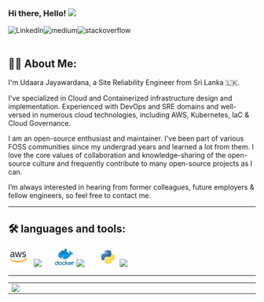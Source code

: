 ### Hi there, Hello! <img src="https://media.giphy.com/media/hvRJCLFzcasrR4ia7z/giphy.gif" width="25px">

[<img align="left" alt="LinkedIn" src="https://img.shields.io/badge/linkedin-%230077B5.svg?&style=for-the-badge&logo=linkedin&logoColor=white" />][linkedin]
[<img align="left" alt="medium" src="https://img.shields.io/badge/medium-%2312100E.svg?&style=for-the-badge&logo=medium&logoColor=white" />][medium]
[<img align="left" alt="stackoverflow" src="https://img.shields.io/badge/stack%20overflow-FE7A16?logo=stack-overflow&logoColor=white&style=for-the-badge" />][stackoverflow]
<br />
<br />

## 👨‍💻 About Me:

I'm Udaara Jayawardana, a Site Reliability Engineer from Sri Lanka 🇱🇰. 

I've specialized in Cloud and Containerized infrastructure design and implementation. Experienced with DevOps and SRE domains and well-versed in numerous cloud technologies, including AWS, Kubernetes, IaC & Cloud Governance.

I am an open-source enthusiast and maintainer. I've been part of various FOSS communities since my undergrad years and learned a lot from them. I love the core values of collaboration and knowledge-sharing of the open-source culture and frequently contribute to many open-source projects as I can.

I’m always interested in hearing from former colleagues, future employers & fellow engineers, so feel free to contact me.

<hr>

## 🛠️ languages and tools:

<p>
<img height="40" src="https://raw.githubusercontent.com/github/explore/fbceb94436312b6dacde68d122a5b9c7d11f9524/topics/aws/aws.png">
&nbsp;
<img height="40" src="https://www.ecocloudservices.com/wp-content/uploads/2020/03/Azure.png">
&nbsp;
&nbsp;
&nbsp;
<img height="40" src="https://raw.githubusercontent.com/github/explore/80688e429a7d4ef2fca1e82350fe8e3517d3494d/topics/docker/docker.png">
<img height="40" src="https://upload.wikimedia.org/wikipedia/commons/thumb/3/39/Kubernetes_logo_without_workmark.svg/1200px-Kubernetes_logo_without_workmark.svg.png">
&nbsp;
&nbsp;
&nbsp;
<img height="40" src="https://raw.githubusercontent.com/github/explore/80688e429a7d4ef2fca1e82350fe8e3517d3494d/topics/python/python.png">
<img height="20" src="https://upload.wikimedia.org/wikipedia/commons/thumb/0/05/Go_Logo_Blue.svg/320px-Go_Logo_Blue.svg.png">
</p>
<hr>


<center>
  <table>
    <tr>
        <td><img width="495px" align="left" src="https://github-readme-stats.ereshzealous.vercel.app/api?username=udaara&hide=html&layout=compact&theme=gotham"/></td>
        <td><img width="400px" align="left" src="https://github-readme-stats.ereshzealous.vercel.app/api/top-langs/?username=udaara&hide=html&layout=compact&theme=gotham" /></td>
    </tr>   
  </table>
</center>


[medium]: https://udaara.medium.com/
[linkedin]: https://www.linkedin.com/in/udaara/
[stackoverflow]: https://stackoverflow.com/users/6236161/sauj

